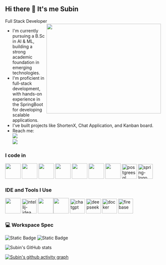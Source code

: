 ## Hi there 👋 It's me Subin

Full Stack Developer
<img align="right" width="370" height="290" src="https://i.pinimg.com/originals/47/f0/34/47f0342cec72b800463bf003eac1257e.gif">

-  I'm currently pursuing a B.Sc in AI & ML, building a strong academic foundation in emerging technologies.
-  I'm proficient in full-stack development, with hands-on experience in the SpringBoot for developing scalable applications.
-  I've built projects like ShortenX, Chat Application, and Kanban board.
- Reach me:
<br />  [<img src="https://img.shields.io/badge/LinkedIn-0077B5?style=for-the-badge&logo=linkedin&logoColor=white" />](https://www.linkedin.com/in/savariantrosubin31) <br/> [<img src="https://img.shields.io/badge/instagram-d62976?style=for-the-badge&logo=instagram&logoColor=white" />](https://www.instagram.com/subinnx._/profilecard/?igsh=MW56bmU5NDFubGRnZw==)

### I code in
<img height="50" width="50" src="https://img.icons8.com/color/48/000000/python.png" /> <img height="50" width="50" src="https://img.icons8.com/color/48/000000/c-plus-plus-logo.png" /> <img height="50" width="50" src="https://img.icons8.com/color/48/000000/java-coffee-cup-logo.png" /> <img height="50" width="50" src="https://img.icons8.com/color/48/000000/html-5.png" /> <img height="50" width="50" src="https://img.icons8.com/color/48/000000/css3.png" /> 
<img height="50" width="50" src="https://img.icons8.com/color/48/000000/javascript.png"/> <img height="50" width="50" src="https://img.icons8.com/color/48/000000/react-native.png"/>  <img width="48" height="48" src="https://img.icons8.com/color/48/postgreesql.png" alt="postgreesql"/> <img width="48" height="48" src="https://img.icons8.com/color/48/spring-logo.png" alt="spring-logo"/>
### IDE and Tools I Use
<img height="50" width="50" src="https://img.icons8.com/color/48/000000/visual-studio-code-2019.png"/> <img width="48" height="48" src="https://img.icons8.com/color/48/intellij-idea.png" alt="intellij-idea"/> <img height="50" width="50" src="https://img.icons8.com/color/50/000000/git.png"/><img height="50" src="https://img.shields.io/badge/Netlify-00C7B7?style=for-the-badge&logo=netlify&logoColor=white"/> <img width="48" height="48" src="https://img.icons8.com/liquid-glass/48/chatgpt.png" alt="chatgpt"/> <img width="48" height="48" src="https://img.icons8.com/color/48/deepseek.png" alt="deepseek"/> <img width="48" height="48" src="https://img.icons8.com/fluency/48/docker.png" alt="docker"/> <img width="48" height="48" src="https://img.icons8.com/color/48/firebase.png" alt="firebase"/>


### 💻 Workspace Spec
![Static Badge](https://img.shields.io/badge/HP-%20Elitebook%20840%20g7-%20silver)
![Static Badge](https://img.shields.io/badge/Intel-%20i710thGen)


![Subin's GitHub stats](https://github-readme-stats-alpha-eight-50.vercel.app/api?username=Subin31-j&show_icons=true&theme=radical)


[![Subin's github activity graph](https://github-readme-activity-graph.vercel.app/graph?username=Subin31-j&bg_color=000000&color=7ffe00&line=00adfe&point=7ffe00&area=true&hide_border=true)](https://github.com/ashutosh00710/github-readme-activity-graph)



